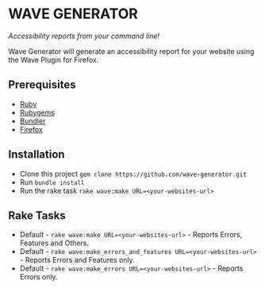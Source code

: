 # WAVE GENERATOR

_Accessibility reports from your command line!_

Wave Generator will generate an accessibility report for your website using the Wave Plugin for Firefox.

## Prerequisites

* [Ruby](http://www.ruby-lang.org/en/)
* [Rubygems](http://rubygems.org/pages/download)
* [Bundler](http://gembundler.com/)
* [Firefox](http://www.mozilla.org/en-US/firefox/all/)

## Installation

* Clone this project `gem clone https://github.com/wave-generator.git`
* Run `bundle install`
* Run the rake task `rake wave:make URL=<your-websites-url>`

## Rake Tasks

* Default - `rake wave:make URL=<your-websites-url>` - Reports Errors, Features and Others.
* Default - `rake wave:make_errors_and_features URL=<your-websites-url>` - Reports Errors and Features only.
* Default - `rake wave:make_errors URL=<your-websites-url>` - Reports Errors only.
